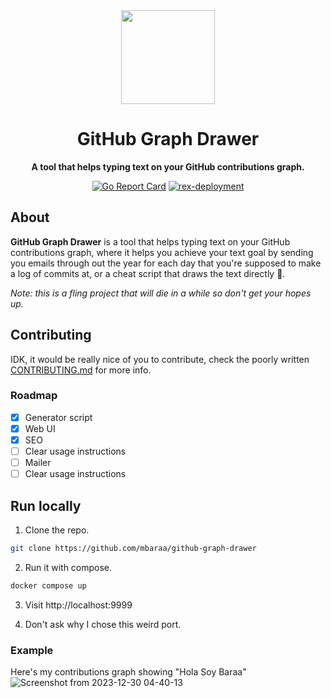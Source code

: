 <div align="center">
  <a href="https://github-graph-drawer.mbaraa.com" target="_blank"><img src="https://github-graph-drawer.mbaraa.com/resources/logo.png" width="150" /></a>

  <h1>GitHub Graph Drawer</h1>
  <p>
    <strong>A tool that helps typing text on your GitHub contributions graph.</strong>
  </p>
  <p>
<!--     <a href="https://godoc.org/github.com/mbaraa/github-graph-drawer"><img alt="GoDoc" src="https://godoc.org/github.com/mbaraa/github-graph-drawer?status.png"/></a> -->
    <a href="https://goreportcard.com/report/github.com/mbaraa/github-graph-drawer"><img alt="Go Report Card" src="https://goreportcard.com/badge/github.com/mbaraa/github-graph-drawer"/></a>
    <a href="https://github.com/mbaraa/github-graph-drawer/actions/workflows/rex-deployment.yml"><img alt="rex-deployment" src="https://github.com/mbaraa/github-graph-drawer/actions/workflows/rex-deployment.yml/badge.svg"/></a>
  </p>
</div>

## About

**GitHub Graph Drawer** is a tool that helps typing text on your GitHub contributions graph, where it helps you achieve your text goal by sending you emails through out the year for each day that you're supposed to make a log of commits at, or a cheat script that draws the text directly 👀.

*Note: this is a fling project that will die in a while so don't get your hopes up.*

## Contributing

IDK, it would be really nice of you to contribute, check the poorly written [CONTRIBUTING.md](/CONTRIBUTING.md) for more info.

### Roadmap
- [X] Generator script
- [X] Web UI
- [X] SEO
- [ ] Clear usage instructions
- [ ] Mailer
- [ ] Clear usage instructions

## Run locally

1. Clone the repo.

```bash
git clone https://github.com/mbaraa/github-graph-drawer
``` 

2. Run it with compose.

```bash
docker compose up
```

3. Visit http://localhost:9999
   
4. Don't ask why I chose this weird port.

### Example

Here's my contributions graph showing "Hola Soy Baraa"
![Screenshot from 2023-12-30 04-40-13](https://github.com/mbaraa/github-graph-drawer/assets/26228836/4306149c-7f14-41d1-9e81-a34a6e861a44)
